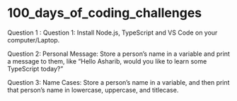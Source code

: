 # 100_days_of_coding_challenges
Question 1 : Question 1: Install Node.js, TypeScript and VS Code on your computer/Laptop.

Question 2: Personal Message: Store a person’s name in a variable and print a message to them, like “Hello Asharib, would you like to learn some TypeScript today?”

Question 3: Name Cases: Store a person’s name in a variable, and then print that person’s name in lowercase, uppercase, and titlecase.
